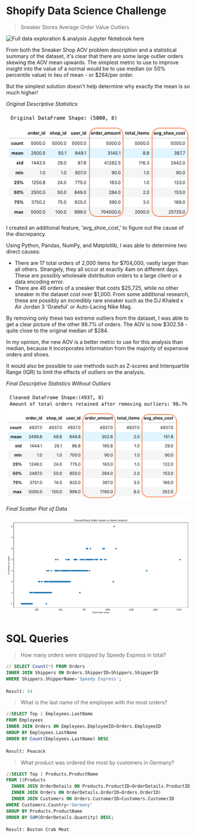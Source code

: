 # Shopify Data Science Challenge

> Sneaker Stores Average Order Value Outliers

![Full data exploration & analysis Jupyter Notebook here](https://github.com/mmastin/shopify_challenge/blob/master/data_exploration.ipynb)

From both the Sneaker Shop AOV problem description and a statistical summary of the dataset, it's clear that there are some large outlier orders skewing the AOV mean upwards. The simplest metric to use to improve insight into the value of a normal would be to use median (or 50% percentile value) in lieu of mean - or $284/per order. 

But the simplest solution doesn't help determine why exactly the mean is so much higher!


*Original Descriptive Statistics*

![Stats](https://github.com/mmastin/shopify_challenge/blob/master/Images/original_stats.png)


I created an additional feature, 'avg_shoe_cost,' to figure out the cause of the discrepancy.

Using Python, Pandas, NumPy, and Matplotlib, I was able to determine two direct causes:
- There are 17 total orders of 2,000 items for $704,000, vastly larger than all others. Strangely, they all occur at exactly 4am on different days. These are possibly wholesale distribution orders to a large client or a data encoding error. 
- There are 46 orders of a sneaker that costs $25,725, while no other sneaker in the dataset cost over $1,000. From some additional research, these are possibly an incredibly rare sneaker such as the DJ Khaled x Air Jordan 3 'Grateful' or Auto-Lacing Nike Mag.

By removing only these two extreme outliers from the dataset, I was able to get a clear picture of the other 98.7% of orders. The AOV is now $302.58 - quite close to the original median of $284.

In my opinion, the new AOV is a better metric to use for this analysis than median, because it incorporates information from the majority of expensive orders and shoes. 

It would also be possible to use methods such as Z-scores and Interquartile Range (IQR) to limit the effects of outliers on the analysis.


*Final Descriptive Statistics Without Outliers*

![Stats](https://github.com/mmastin/shopify_challenge/blob/master/Images/cleaned_stats.png)


*Final Scatter Plot of Data*

![Stats](https://github.com/mmastin/shopify_challenge/blob/master/Images/final_scatter.png)


# SQL Queries

> How many orders were shipped by Speedy Express in total?

```sql
// SELECT Count(*) FROM Orders
INNER JOIN Shippers ON Orders.ShipperID=Shippers.ShipperID
WHERE Shippers.ShipperName='Speedy Express';

Result: 54
```

> What is the last name of the employee with the most orders?

```sql
//SELECT Top 1 Employees.LastName
FROM Employees
INNER JOIN Orders ON Employees.EmployeeID=Orders.EmployeeID
GROUP BY Employees.LastName
ORDER BY Count(Employees.LastName) DESC

Result: Peacock
```

>What product was ordered the most by customers in Germany?

```sql
//SELECT Top 1 Products.ProductName
FROM ((Products
  INNER JOIN OrderDetails ON Products.ProductID=OrderDetails.ProductID)
  INNER JOIN Orders ON OrderDetails.OrderID=Orders.OrderID)
  INNER JOIN Customers ON Orders.CustomerID=Customers.CustomerID
WHERE Customers.Country='Germany'
GROUP BY Products.ProductName
ORDER BY SUM(OrderDetails.Quantity) DESC;

Result: Boston Crab Meat
```
